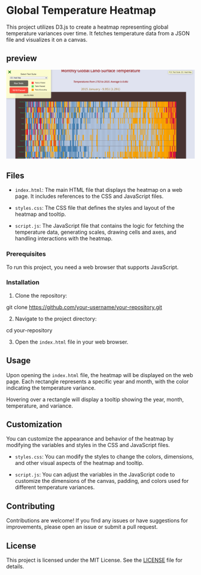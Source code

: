 # Global Temperature Heatmap

This project utilizes D3.js to create a heatmap representing global temperature variances over time. It fetches temperature data from a JSON file and visualizes it on a canvas.
## preview
![Preview](HeatMap.png)
## Files

- `index.html`: The main HTML file that displays the heatmap on a web page. It includes references to the CSS and JavaScript files.

- `styles.css`: The CSS file that defines the styles and layout of the heatmap and tooltip.

- `script.js`: The JavaScript file that contains the logic for fetching the temperature data, generating scales, drawing cells and axes, and handling interactions with the heatmap.

### Prerequisites

To run this project, you need a web browser that supports JavaScript.

### Installation

1. Clone the repository:

git clone https://github.com/your-username/your-repository.git


2. Navigate to the project directory:

cd your-repository


3. Open the `index.html` file in your web browser.

## Usage

Upon opening the `index.html` file, the heatmap will be displayed on the web page. Each rectangle represents a specific year and month, with the color indicating the temperature variance.

Hovering over a rectangle will display a tooltip showing the year, month, temperature, and variance.

## Customization

You can customize the appearance and behavior of the heatmap by modifying the variables and styles in the CSS and JavaScript files.

- `styles.css`: You can modify the styles to change the colors, dimensions, and other visual aspects of the heatmap and tooltip.

- `script.js`: You can adjust the variables in the JavaScript code to customize the dimensions of the canvas, padding, and colors used for different temperature variances.

## Contributing

Contributions are welcome! If you find any issues or have suggestions for improvements, please open an issue or submit a pull request.

## License

This project is licensed under the MIT License. See the [LICENSE](LICENSE) file for details.


